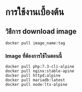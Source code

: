 # การใช้งานเบื้องต้น

## วิธีการ download image

```text
docker pull image_name:tag
```

### Image ที่ต้องการใช้ในตอนนี้

```text
docker pull php:7.3-cli-alpine
docker pull nginx:stable-apine
docker pull httpd:alpine
docker pull mariadb:latest
docker pull node:lts-alpine
```

